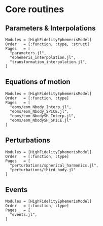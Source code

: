 # Core routines

## Parameters & Interpolations

```@autodocs
Modules = [HighFidelityEphemerisModel]
Order   = [:function, :type, :struct]
Pages   = [
  "parameters.jl",
  "ephemeris_interpolation.jl",
  "transformation_interpolation.jl",
]
```

## Equations of motion

```@autodocs
Modules = [HighFidelityEphemerisModel]
Order   = [:function, :type]
Pages   = [
  "eoms/eom_Nbody_Interp.jl",
  "eoms/eom_Nbody_SPICE.jl",
  "eoms/eom_NbodySH_Interp.jl",
  "eoms/eom_NbodySH_SPICE.jl"
]
```

## Perturbations

```@autodocs
Modules = [HighFidelityEphemerisModel]
Order   = [:function, :type]
Pages   = [
  "perturbations/spherical_harmonics.jl",
  "perturbations/third_body.jl"
]
```

## Events

```@autodocs
Modules = [HighFidelityEphemerisModel]
Order   = [:function, :type]
Pages   = [
  "events.jl",
]
```